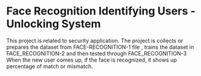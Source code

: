 # Face Recognition Identifying Users - Unlocking System
This project is related to security application. The project is collects or prepares the dataset from FACE-RECOGNITION-1 file , trains the dataset in FACE_RECOGNITION-2 and then tested through FACE_RECOGNITION-3
When the new user comes up, if the face is recognized, it shows up percentage of match or mismatch.

